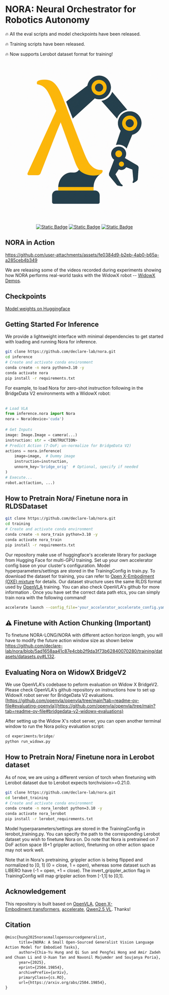 # NORA: Neural Orchestrator for Robotics Autonomy

🔥 All the eval scripts and model checkpoints have been released.

🔥 Training scripts have been released.

🔥 Now supports Lerobot dataset format for training!

<div align="center">
  <img src="assets/nora-logo.png" alt="TangoFluxOpener" width="500" />
  
  [![Static Badge](https://img.shields.io/badge/nora-demos?label=nora-demos&link=http%3A%2F%2Fdeclare-lab.github.io%2Fnora)](http://declare-lab.github.io/nora) [![Static Badge](https://img.shields.io/badge/nora-checkpoints?label=nora-checkpoints&link=https%3A%2F%2Fhuggingface.co%2Fcollections%2Fdeclare-lab%2Fnora-6811ba3e820ef362d9eca281)](https://huggingface.co/collections/declare-lab/nora-6811ba3e820ef362d9eca281)  [![Static Badge](https://img.shields.io/badge/Read_the_paper-Arxiv?link=https%3A%2F%2Fwww.arxiv.org%2Fabs%2F2504.19854)](https://www.arxiv.org/abs/2504.19854)
  
</div>

## NORA in Action


https://github.com/user-attachments/assets/fe0384d9-b2eb-4ab0-b65a-a285ceb4b349


We are releasing some of the videos recorded during experiments showing how NORA performs real-world tasks with the WidowX robot -- [WidowX Demos](https://declare-lab.github.io/nora#demos).

## Checkpoints
[Model weights on Huggingface](https://huggingface.co/collections/declare-lab/nora-6811ba3e820ef362d9eca281)
## Getting Started For Inference
We provide a lightweight interface with minimal dependencies to get started with loading and running Nora for inference.
```bash
git clone https://github.com/declare-lab/nora.git
cd inference
# Create and activate conda environment
conda create -n nora python=3.10 -y
conda activate nora
pip install -r requirements.txt
```
For example, to load Nora for zero-shot instruction following in the BridgeData V2 environments with a WidowX robot:
```python

# Load VLA
from inference.nora import Nora
nora = Nora(device='cuda')

# Get Inputs
image: Image.Image = camera(...)
instruction: str = <INSTRUCTION>
# Predict Action (7-DoF; un-normalize for BridgeData V2)
actions = nora.inference(
    image=image,  # Dummy image
    instruction=instruction,
    unnorm_key='bridge_orig'  # Optional, specify if needed
)
# Execute...
robot.act(action, ...)
```

## How to Pretrain Nora/ Finetune nora in RLDSDataset
```bash
git clone https://github.com/declare-lab/nora.git
cd training
# Create and activate conda environment
conda create -n nora_train python=3.10 -y
conda activate nora_train
pip install -r requirements.txt
```
Our repository make use of huggingface's accelerate library for package from Hugging Face for multi-GPU training. Set up your own accelerator config base on your cluster's configuration. Model hyperparameters/settings are stored in the TrainingConfig in train.py. 
To download the dataset for training, you can refer to [Open X-Embodiment (OXE) mixture](https://robotics-transformer-x.github.io/) for details. Our dataset structure uses the same RLDS format used by [OpenVLA](https://github.com/openvla/openvla) training. You can also check OpenVLA's github for more information .
Once you have set the correct data path etcs, you can simply train nora with the following command!
```bash
accelerate launch --config_file='your_accelerator_accelerate_config.yaml train.py'
```
## ⚠️ Finetune with Action Chunking (Important)
To finetune NORA-LONG/NORA with different action horizon length, you will have to modify the future action window size as shown below https://github.com/declare-lab/nora/blob/5ad1658aa41c87e4cbb2f9da3f73b62840070280/training/datasets/datasets.py#L132. 

## Evaluating Nora on WidowX BridgeV2
We use OpenVLA's codebase to peform evaluation on Widow X BridgeV2. Please check OpenVLA's github repository on instructions how to set up WidowX robot server for BridgeData V2  evaluations. 
[https://github.com/openvla/openvla/tree/main?tab=readme-ov-file#evaluating-openvla](https://github.com/openvla/openvla/tree/main?tab=readme-ov-file#bridgedata-v2-widowx-evaluations)

After setting up the Widow X's robot server, you can open another terminal window to run the Nora policy evaluation script:
```python
cd experiments/bridge/
python run_widowx.py
```


## How to Pretrain Nora/ Finetune nora in Lerobot dataset
As of now, we are using a different version of torch when finetuning with Lerobot dataset due to Lerobot expects torchvision>=0.21.0.
```bash
git clone https://github.com/declare-lab/nora.git
cd lerobot_training
# Create and activate conda environment
conda create -n nora_lerobot python=3.10 -y
conda activate nora_lerobot
pip install -r lerobot_requirements.txt
```
Model hyperparameters/settings are stored in the TrainingConfig in lerobot_training.py. You can specify the path to the corresponding Lerobot dataset you wish to finetune Nora on. Do note that Nora is pretrained on 7 DoF action space (6+1 grippler action), finetuning on other action space may not work well. 

Note that in Nora's pretraining, grippler action is being flipped and normalized to [0, 1] (0 = close, 1 = open), whereas some dataset  such as LIBERO have (-1 = open, +1 = close). The invert_grippler_action flag in TrainingConfig will map grippler action from [-1,1] to [0,1].

## Acknowledgement
This repository is built based on [OpenVLA](https://github.com/openvla/openvla), [Open X-Embodiment](https://github.com/google-deepmind/open_x_embodiment?tab=readme-ov-file),[transformers](https://github.com/huggingface/transformers), [accelerate](https://github.com/huggingface/accelerate), [Qwen2.5 VL](https://github.com/QwenLM/Qwen2.5-VL). Thanks!

## Citation
```
@misc{hung2025norasmallopensourcedgeneralist,
      title={NORA: A Small Open-Sourced Generalist Vision Language Action Model for Embodied Tasks}, 
      author={Chia-Yu Hung and Qi Sun and Pengfei Hong and Amir Zadeh and Chuan Li and U-Xuan Tan and Navonil Majumder and Soujanya Poria},
      year={2025},
      eprint={2504.19854},
      archivePrefix={arXiv},
      primaryClass={cs.RO},
      url={https://arxiv.org/abs/2504.19854}, 
}
```


